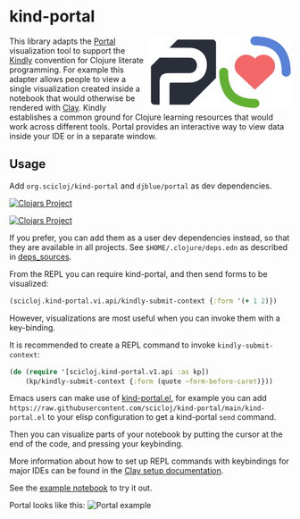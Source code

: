 # kind-portal

<img src="https://raw.githubusercontent.com/scicloj/graphic-design/live/icons/Kindly.svg" alt="Clay" align="right" width="128"/>
<img src="https://raw.githubusercontent.com/djblue/portal/master/resources/splash.svg" alt="Portal" align="right" width="128"/>

This library adapts the [Portal](https://github.com/djblue/portal/) visualization tool to support the [Kindly](https://scicloj.github.io/kindly/) convention for Clojure literate programming.
For example this adapter allows people to view a single visualization created inside a notebook that would otherwise be rendered with [Clay](https://github.com/scicloj/clay).
Kindly establishes a common ground for Clojure learning resources that would work across different tools.
Portal provides an interactive way to view data inside your IDE or in a separate window.

## Usage

Add `org.scicloj/kind-portal` and `djblue/portal` as dev dependencies.

[![Clojars Project](https://img.shields.io/clojars/v/org.scicloj/kind-portal.svg)](https://clojars.org/org.scicloj/kind-portal)

[![Clojars Project](https://img.shields.io/clojars/v/djblue/portal.svg)](https://clojars.org/org.djblue/portal)

If you prefer, you can add them as a user dev dependencies instead,
so that they are available in all projects.
See `$HOME/.clojure/deps.edn` as described in [deps_sources](https://clojure.org/reference/deps_and_cli#deps_sources).

From the REPL you can require kind-portal, and then send forms to be visualized:

```clojure
(scicloj.kind-portal.vi.api/kindly-submit-context {:form '(+ 1 2)})
```

However, visualizations are most useful when you can invoke them with a key-binding.

It is recommended to create a REPL command to invoke `kindly-submit-context`:

```clojure
(do (require '[scicloj.kind-portal.v1.api :as kp])
    (kp/kindly-submit-context {:form (quote ~form-before-caret)}))
```

Emacs users can make use of [kind-portal.el](./kind-portal.el),
for example you can add `https://raw.githubusercontent.com/scicloj/kind-portal/main/kind-portal.el`
to your elisp configuration to get a kind-portal `send` command.

Then you can visualize parts of your notebook by putting the cursor at the end of the code,
and pressing your keybinding.

More information about how to set up REPL commands with keybindings for major IDEs can be found in the [Clay setup documentation](https://scicloj.github.io/clay/#setup).

See the [example notebook](./notebooks/examples.clj) to try it out.

Portal looks like this:
![Portal example](https://user-images.githubusercontent.com/1986211/196015567-74ba9153-341a-4fd7-be47-2c26f0c88c2e.png)
